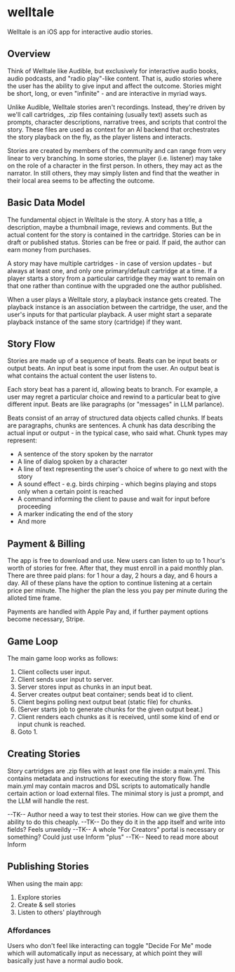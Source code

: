 # welltale

Welltale is an iOS app for interactive audio stories.

## Overview

Think of Welltale like Audible, but exclusively for interactive audio books, audio podcasts, and "radio play"-like content. That is, audio stories where the user has the ability to give input and affect the outcome. Stories might be short, long, or even "infinite" - and are interactive in myriad ways.

Unlike Audible, Welltale stories aren't recordings. Instead, they're driven by we'll call cartridges, .zip files containing (usually text) assets such as prompts, character descriptions, narrative trees, and scripts that control the story. These files are used as context for an AI backend that orchestrates the story playback on the fly, as the player listens and interacts.

Stories are created by members of the community and can range from very linear to very branching. In some stories, the player (i.e. listener) may take on the role of a character in the first person. In others, they may act as the narrator. In still others, they may simply listen and find that the weather in their local area seems to be affecting the outcome.

## Basic Data Model

The fundamental object in Welltale is the story. A story has a title, a description, maybe a thumbnail image, reviews and comments. But the actual content for the story is contained in the cartridge. Stories can be in draft or published status. Stories can be free or paid. If paid, the author can earn money from purchases.

A story may have multiple cartridges - in case of version updates - but always at least one, and only one primary/default cartridge at a time. If a player starts a story from a particular cartridge they may want to remain on that one rather than continue with the upgraded one the author published.

When a user plays a Welltale story, a playback instance gets created. The playback instance is an association between the cartridge, the user, and the user's inputs for that particular playback. A user might start a separate playback instance of the same story (cartridge) if they want.

## Story Flow

Stories are made up of a sequence of beats. Beats can be input beats or output beats. An input beat is some input from the user. An output beat is what contains the actual content the user listens to.

Each story beat has a parent id, allowing beats to branch. For example, a user may regret a particular choice and rewind to a particular beat to give different input. Beats are like paragraphs (or "messages" in LLM parlance).

Beats consist of an array of structured data objects called chunks. If beats are paragraphs, chunks are sentences. A chunk has data describing the actual input or output - in the typical case, who said what. Chunk types may represent:

- A sentence of the story spoken by the narrator
- A line of dialog spoken by a character
- A line of text representing the user's choice of where to go next with the story
- A sound effect - e.g. birds chirping - which begins playing and stops only when a certain point is reached
- A command informing the client to pause and wait for input before proceeding
- A marker indicating the end of the story
- And more

## Payment & Billing

The app is free to download and use. New users can listen to up to 1 hour's worth of stories for free. After that, they must enroll in a paid monthly plan. There are three paid plans: for 1 hour a day, 2 hours a day, and 6 hours a day. All of these plans have the option to continue listening at a certain price per minute. The higher the plan the less you pay per minute during the alloted time frame.

Payments are handled with Apple Pay and, if further payment options become necessary, Stripe.

## Game Loop

The main game loop works as follows:

1. Client collects user input.
2. Client sends user input to server.
3. Server stores input as chunks in an input beat.
4. Server creates output beat container; sends beat id to client.
5. Client begins polling next output beat (static file) for chunks.
6. (Server starts job to generate chunks for the given output beat.)
7. Client renders each chunks as it is received, until some kind of end or input chunk is reached.
8. Goto 1.

## Creating Stories

Story cartridges are .zip files with at least one file inside: a main.yml. This contains metadata and instructions for executing the story flow. The main.yml may contain macros and DSL scripts to automatically handle certain action or load external files. The minimal story is just a prompt, and the LLM will handle the rest.

--TK-- Author need a way to test their stories. How can we give them the ability to do this cheaply.
--TK-- Do they do it in the app itself and write into fields? Feels unweildy
--TK-- A whole "For Creators" portal is necessary or something? Could just use Inform "plus"
--TK-- Need to read more about Inform

## Publishing Stories

When using the main app:

1. Explore stories
2. Create & sell stories
3. Listen to others' playthrough

### Affordances

Users who don't feel like interacting can toggle "Decide For Me" mode which will automatically input as necessary, at which point they will basically just have a normal audio book.
